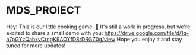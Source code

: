 # MDS_PROIECT

Hey!
This is our little cooking game. 🍳
It's still a work in progress, but we're excited to share a small demo with you: https://drive.google.com/file/d/1q-a7pGYzQahxvCrngK9AOYfD8rDRGZ0g/view
Hope you enjoy it and stay tuned for more updates!
